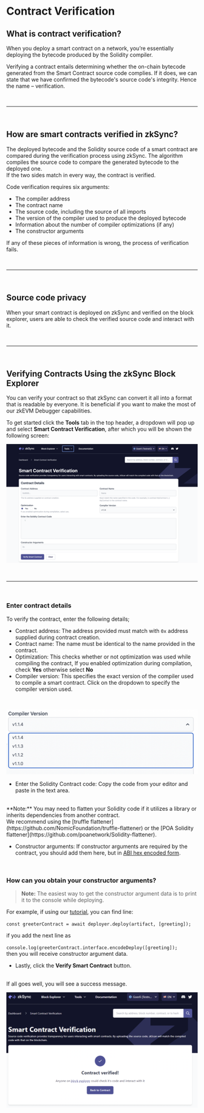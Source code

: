 # Contract Verification

## What is contract verification?

When you deploy a smart contract on a network, you’re essentially deploying the bytecode produced by the Solidity compiler.

Verifying a contract entails determining whether the on-chain bytecode generated from the Smart Contract source code complies. If it does, we can state that we have confirmed the bytecode's source code's integrity. Hence the name – verification.

<br>

<hr>

<br>

## How are smart contracts verified in zkSync?

The deployed bytecode and the Solidity source code of a smart contract are compared during the verification process using zkSync. The algorithm compiles the source code to compare the generated bytecode to the deployed one.
<br>
If the two sides match in every way, the contract is verified.

Code verification requires six arguments: 

- The compiler address
- The contract name
- The source code, including the source of all imports
- The version of the compiler used to produce the deployed bytecode
- Information about the number of compiler optimizations (if any)
- The constructor arguments
 
 If any of these pieces of information is wrong, the process of verification fails.

<br>

<hr>

<br>

## Source code privacy

When your smart contract is deployed on zkSync and verified on the block explorer, users are able to check the verified source code and interact with it.

<br>

<hr>

<br>


## Verifying Contracts Using the zkSync Block Explorer

You can verify your contract so that zkSync can convert it all into a format that is readable by everyone. It is beneficial if you want to make the most of our zkEVM Debugger capabilities.

To get started click the **Tools** tab in the top header, a dropdown will pop up and select **Smart Contract Verification**,  after which you will be shown the following screen:

![Smart Contract Verification page!](../../assets/images/verify-contract.png "verify contact")

<br>

<hr>

<br>

### Enter contract details

To verify the contract, enter the following details;

- Contract address: The address provided must match with `0x` address supplied during contract creation.
- Contract name: The name must be identical to the name provided in the contract.
- Optimization: This checks whether or not optimization was used while compiling the contract, If you enabled optimization during compilation, check **Yes** otherwise select **No**
- Compiler version: This specifies the exact version of the compiler used to compile a smart contract. Click on the dropdown to specify the compiler version used.
  
<br>

![Compiler version!](../../assets/images/compiler-version.png "compiler version")

- Enter the Solidity Contract code: Copy the code from your editor and paste in the text area.
<br>
**Note:** You may need to flatten your Solidity code if it utilizes a library or inherits dependencies from another contract. 
<br> 
We recommend using the [truffle flattener](https://github.com/NomicFoundation/truffle-flattener) or the [POA Solidity flattener](https://github.com/poanetwork/Solidity-flattener).

- Constructor arguments: If constructor arguments are required by the contract, you should add them here, but in [ABI hex encoded form](https://solidity.readthedocs.io/en/develop/abi-spec.html).
  
<br>

### How can you obtain your constructor arguments?

> **Note:** The easiest way to get the constructor argument data is to print it to the console while deploying.

For example, if using our [tutorial](./hello-world.md), you can find line:

`const greeterContract = await deployer.deploy(artifact, [greeting]);` <br>

if you add the next line as <br>

`console.log(greeterContract.interface.encodeDeploy([greeting]);` <br>
then you will receive constructor argument data.
<br>

- Lastly, click the **Verify Smart Contract** button.
  
<br>
If all goes well, you will see a success message.

<br>

![Smart Contract Verified!](../../assets/images/contract-verified.png "Contract Verified")



